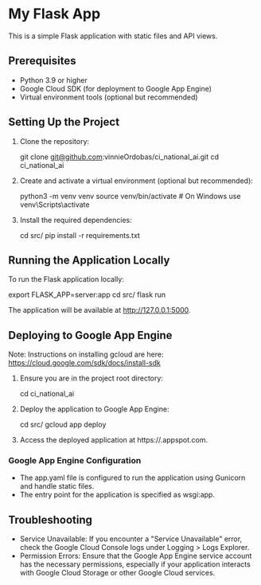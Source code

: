 
# My Flask App

This is a simple Flask application with static files and API views.

## Prerequisites

- Python 3.9 or higher
- Google Cloud SDK (for deployment to Google App Engine)
- Virtual environment tools (optional but recommended)

## Setting Up the Project

1. Clone the repository:

   git clone git@github.com:vinnieOrdobas/ci_national_ai.git
   cd ci_national_ai

2. Create and activate a virtual environment (optional but recommended):

   python3 -m venv venv
   source venv/bin/activate  # On Windows use venv\Scripts\activate

3. Install the required dependencies:

   cd src/
   pip install -r requirements.txt

## Running the Application Locally

To run the Flask application locally:

   export FLASK_APP=server:app
   cd src/
   flask run

The application will be available at http://127.0.0.1:5000.



## Deploying to Google App Engine

Note: Instructions on installing gcloud are here: https://cloud.google.com/sdk/docs/install-sdk

1. Ensure you are in the project root directory:

   cd ci_national_ai

2. Deploy the application to Google App Engine:

   cd src/
   gcloud app deploy

3. Access the deployed application at https://<your-project-id>.appspot.com.

### Google App Engine Configuration

- The app.yaml file is configured to run the application using Gunicorn and handle static files.
- The entry point for the application is specified as wsgi:app.

## Troubleshooting

- Service Unavailable: If you encounter a "Service Unavailable" error, check the Google Cloud Console logs under Logging > Logs Explorer.
- Permission Errors: Ensure that the Google App Engine service account has the necessary permissions, especially if your application interacts with Google Cloud Storage or other Google Cloud services.

